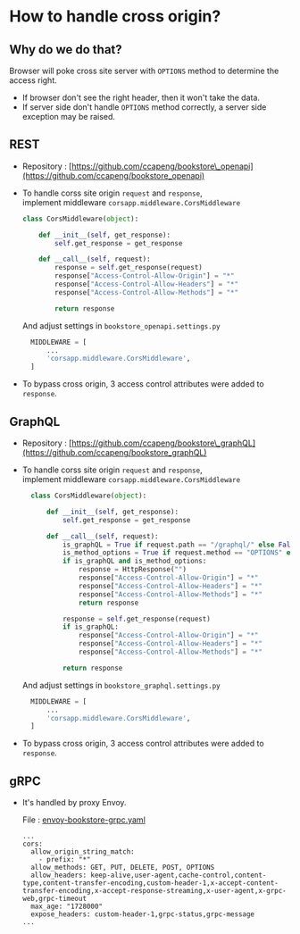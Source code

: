 # How to handle cross origin?

## Why do we do that?

Browser will poke cross site server with `OPTIONS` method to determine the access right.

* If browser don't see the right header, then it won't take the data.
* If server side don't handle `OPTIONS` method correctly, a server side  exception may be raised.

## REST

* Repository : [https://github.com/ccapeng/bookstore\_openapi](https://github.com/ccapeng/bookstore_openapi)
* To handle corss site origin `request` and `response`,  
  implement middleware `corsapp.middleware.CorsMiddleware`

  ```python
  class CorsMiddleware(object):

      def __init__(self, get_response):
          self.get_response = get_response

      def __call__(self, request):
          response = self.get_response(request)
          response["Access-Control-Allow-Origin"] = "*"
          response["Access-Control-Allow-Headers"] = "*"
          response["Access-Control-Allow-Methods"] = "*"

          return response
  ```

  And adjust settings in `bookstore_openapi.settings.py`

  ```python
    MIDDLEWARE = [
        ...
        'corsapp.middleware.CorsMiddleware',
    ]
  ```

* To bypass cross origin, 3 access control attributes were added to `response`.

## GraphQL

* Repository : [https://github.com/ccapeng/bookstore\_graphQL](https://github.com/ccapeng/bookstore_graphQL)
* To handle corss site origin `request` and `response`,  
  implement middleware `corsapp.middleware.CorsMiddleware`

  ```python
    class CorsMiddleware(object):

        def __init__(self, get_response):
            self.get_response = get_response

        def __call__(self, request):
            is_graphQL = True if request.path == "/graphql/" else False
            is_method_options = True if request.method == "OPTIONS" else False
            if is_graphQL and is_method_options:
                response = HttpResponse("")
                response["Access-Control-Allow-Origin"] = "*"
                response["Access-Control-Allow-Headers"] = "*"
                response["Access-Control-Allow-Methods"] = "*"
                return response

            response = self.get_response(request)
            if is_graphQL:
                response["Access-Control-Allow-Origin"] = "*"
                response["Access-Control-Allow-Headers"] = "*"
                response["Access-Control-Allow-Methods"] = "*"

            return response
  ```

  And adjust settings in `bookstore_graphql.settings.py`

  ```python
    MIDDLEWARE = [
        ...
        'corsapp.middleware.CorsMiddleware',
    ]
  ```

* To bypass cross origin, 3 access control attributes were added to `response`.

## gRPC

* It's handled by proxy Envoy.

  File : [envoy-bookstore-grpc.yaml](https://github.com/ccapeng/bookstore_grpc/blob/main/envoy/envoy-bookstore-grpc.yaml)

  ```text
  ...
  cors:
    allow_origin_string_match:
      - prefix: "*"
    allow_methods: GET, PUT, DELETE, POST, OPTIONS
    allow_headers: keep-alive,user-agent,cache-control,content-type,content-transfer-encoding,custom-header-1,x-accept-content-transfer-encoding,x-accept-response-streaming,x-user-agent,x-grpc-web,grpc-timeout
    max_age: "1728000"
    expose_headers: custom-header-1,grpc-status,grpc-message
  ...
  ```

